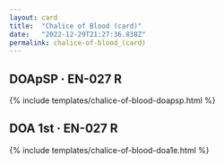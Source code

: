 ```yaml
---
layout: card
title:  "Chalice of Blood (card)"
date:   "2022-12-29T21:27:36.838Z"
permalink: chalice-of-blood_(card)
---
```


## DOApSP &middot; EN-027 R

{% include templates/chalice-of-blood-doapsp.html %}


## DOA 1st &middot; EN-027 R

{% include templates/chalice-of-blood-doa1e.html %}
